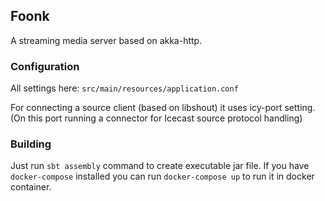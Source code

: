 ## Foonk

A streaming media server based on akka-http.

### Configuration

All settings here:
`src/main/resources/application.conf`

For connecting a source client (based on libshout) it uses icy-port setting.
(On this port running a connector for Icecast source protocol handling)

### Building

Just run `sbt assembly` command to create executable jar file.
If you have `docker-compose` installed you can run `docker-compose up` to run it in docker container.
